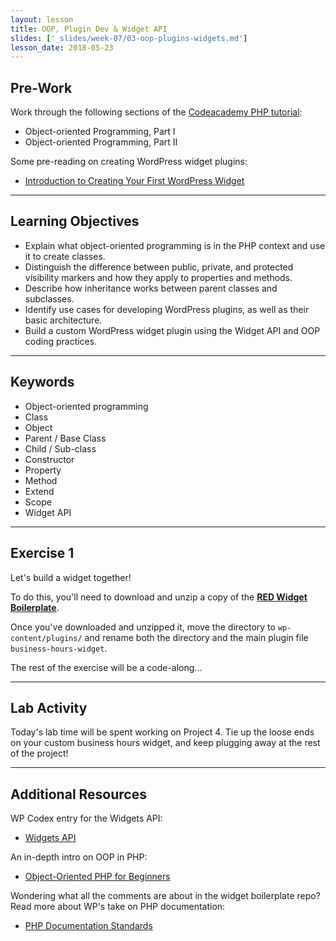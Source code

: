 ```yaml
---
layout: lesson
title: OOP, Plugin Dev & Widget API
slides: ['_slides/week-07/03-oop-plugins-widgets.md']
lesson_date: 2018-05-23
---
```


## Pre-Work

Work through the following sections of the [Codeacademy PHP tutorial](https://www.codecademy.com/en/tracks/php):

* Object-oriented Programming, Part I
* Object-oriented Programming, Part II

Some pre-reading on creating WordPress widget plugins:

* [Introduction to Creating Your First WordPress Widget](https://code.tutsplus.com/series/introduction-to-creating-your-first-wordpress-widget--cms-721)

---

## Learning Objectives

* Explain what object-oriented programming is in the PHP context and use it to create classes.
* Distinguish the difference between public, private, and protected visibility markers and how they apply to properties and methods.
* Describe how inheritance works between parent classes and subclasses.
* Identify use cases for developing WordPress plugins, as well as their basic architecture.
* Build a custom WordPress widget plugin using the Widget API and OOP coding practices.

---

## Keywords

* Object-oriented programming
* Class
* Object
* Parent / Base Class
* Child / Sub-class
* Constructor
* Property
* Method
* Extend
* Scope
* Widget API

---

## Exercise 1

Let's build a widget together!

To do this, you'll need to download and unzip a copy of the **[RED Widget Boilerplate](https://github.com/redacademy/red-widget-boilerplate/archive/master.zip)**.

Once you've downloaded and unzipped it, move the directory to `wp-content/plugins/` and rename both the directory and the main plugin file `business-hours-widget`.

The rest of the exercise will be a code-along...

---

## Lab Activity

Today's lab time will be spent working on Project 4. Tie up the loose ends on your custom business hours widget, and keep plugging away at the rest of the project!

---

## Additional Resources

WP Codex entry for the Widgets API:

* [Widgets API](https://codex.wordpress.org/Widget_API)

An in-depth intro on OOP in PHP:

* [Object-Oriented PHP for Beginners](https://code.tutsplus.com/tutorials/object-oriented-php-for-beginners--net-12762)

Wondering what all the comments are about in the widget boilerplate repo? Read more about WP's take on PHP documentation:

* [PHP Documentation Standards](https://make.wordpress.org/core/handbook/best-practices/inline-documentation-standards/php/)

